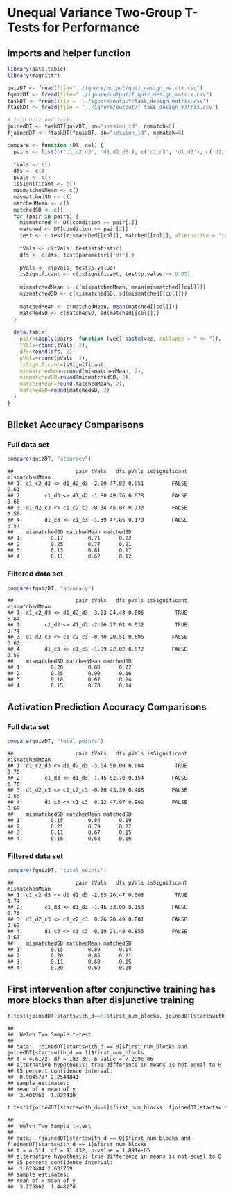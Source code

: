 Unequal Variance Two-Group T-Tests for Performance
================

## Imports and helper function

``` r
library(data.table)
library(magrittr)

quizDT <- fread(file="../ignore/output/quiz_design_matrix.csv")
fquizDT <- fread(file="../ignore/output/f_quiz_design_matrix.csv")
taskDT <- fread(file = '../ignore/output/task_design_matrix.csv')
ftaskDT <- fread(file = '../ignore/output/f_task_design_matrix.csv')

# join quiz and tasks
joinedDT <- taskDT[quizDT, on="session_id", nomatch=0]
fjoinedDT <- ftaskDT[fquizDT, on="session_id", nomatch=0]

compare <- function (DT, col) {
  pairs <- list(c('c1_c2_d3', 'd1_d2_d3'), c('c1_d3', 'd1_d3'), c('d1_d2_c3', 'c1_c2_c3'), c('d1_c3', 'c1_c3'))
  
  tVals <- c()
  dfs <- c()
  pVals <- c()
  isSignificant <- c()
  mismatchedMean <- c()
  mismatchedSD <- c()
  matchedMean <- c()
  matchedSD <- c()
  for (pair in pairs) {
    mismatched <- DT[condition == pair[1]]
    matched <- DT[condition == pair[2]]
    test <- t.test(mismatched[[col]], matched[[col]], alternative = "two.sided", paired = FALSE, var.equal = FALSE)
    
    tVals <- c(tVals, test$statistic)
    dfs <- c(dfs, test$parameter[["df"]])
    
    pVals <- c(pVals, test$p.value)
    isSignificant <- c(isSignificant, test$p.value <= 0.05)
    
    mismatchedMean <- c(mismatchedMean, mean(mismatched[[col]]))
    mismatchedSD <- c(mismatchedSD, sd(mismatched[[col]]))
    
    matchedMean <- c(matchedMean, mean(matched[[col]]))
    matchedSD <- c(matchedSD, sd(matched[[col]]))
  }
  
  data.table(
    pair=sapply(pairs, function (vec) paste(vec, collapse = " <> ")),
    tVals=round(tVals, 2),
    dfs=round(dfs, 2),
    pVals=round(pVals, 3),
    isSignificant=isSignificant,
    mismatchedMean=round(mismatchedMean, 2),
    mismatchedSD=round(mismatchedSD, 2),
    matchedMean=round(matchedMean, 2),
    matchedSD=round(matchedSD, 2)
  )
}
```

## Blicket Accuracy Comparisons

### Full data set

``` r
compare(quizDT, "accuracy")
```

    ##                    pair tVals   dfs pVals isSignificant mismatchedMean
    ## 1: c1_c2_d3 <> d1_d2_d3 -2.00 47.82 0.051         FALSE           0.61
    ## 2:       c1_d3 <> d1_d3 -1.80 49.76 0.078         FALSE           0.66
    ## 3: d1_d2_c3 <> c1_c2_c3 -0.34 45.07 0.733         FALSE           0.59
    ## 4:       d1_c3 <> c1_c3 -1.39 47.85 0.170         FALSE           0.57
    ##    mismatchedSD matchedMean matchedSD
    ## 1:         0.17        0.71      0.22
    ## 2:         0.25        0.77      0.21
    ## 3:         0.13        0.61      0.17
    ## 4:         0.11        0.62      0.12

### Filtered data set

``` r
compare(fquizDT, "accuracy")
```

    ##                    pair tVals   dfs pVals isSignificant mismatchedMean
    ## 1: c1_c2_d3 <> d1_d2_d3 -3.03 24.43 0.006          TRUE           0.64
    ## 2:       c1_d3 <> d1_d3 -2.26 27.01 0.032          TRUE           0.74
    ## 3: d1_d2_c3 <> c1_c2_c3 -0.40 20.51 0.696         FALSE           0.63
    ## 4:       d1_c3 <> c1_c3 -1.89 22.02 0.072         FALSE           0.59
    ##    mismatchedSD matchedMean matchedSD
    ## 1:         0.20        0.88      0.22
    ## 2:         0.25        0.90      0.16
    ## 3:         0.18        0.67      0.24
    ## 4:         0.15        0.70      0.14

## Activation Prediction Accuracy Comparisons

### Full data set

``` r
compare(quizDT, "total_points")
```

    ##                    pair tVals   dfs pVals isSignificant mismatchedMean
    ## 1: c1_c2_d3 <> d1_d2_d3 -3.04 50.00 0.004          TRUE           0.70
    ## 2:       c1_d3 <> d1_d3 -1.45 52.70 0.154         FALSE           0.70
    ## 3: d1_d2_c3 <> c1_c2_c3 -0.70 43.39 0.488         FALSE           0.65
    ## 4:       d1_c3 <> c1_c3  0.12 47.97 0.902         FALSE           0.69
    ##    mismatchedSD matchedMean matchedSD
    ## 1:         0.15        0.84      0.19
    ## 2:         0.21        0.79      0.22
    ## 3:         0.11        0.67      0.15
    ## 4:         0.16        0.68      0.16

### Filtered data set

``` r
compare(fquizDT, "total_points")
```

    ##                    pair tVals   dfs pVals isSignificant mismatchedMean
    ## 1: c1_c2_d3 <> d1_d2_d3 -2.85 26.47 0.008          TRUE           0.74
    ## 2:       c1_d3 <> d1_d3 -1.46 33.00 0.153         FALSE           0.75
    ## 3: d1_d2_c3 <> c1_c2_c3  0.26 20.49 0.801         FALSE           0.69
    ## 4:       d1_c3 <> c1_c3 -0.19 21.48 0.855         FALSE           0.67
    ##    mismatchedSD matchedMean matchedSD
    ## 1:         0.15        0.89      0.14
    ## 2:         0.20        0.85      0.21
    ## 3:         0.11        0.68      0.15
    ## 4:         0.20        0.69      0.20

## First intervention after conjunctive training has more blocks than after disjunctive training

``` r
t.test(joinedDT[startswith_d==0]$first_num_blocks, joinedDT[startswith_d==1]$first_num_blocks, alternative = "two.sided")
```

    ## 
    ##  Welch Two Sample t-test
    ## 
    ## data:  joinedDT[startswith_d == 0]$first_num_blocks and joinedDT[startswith_d == 1]$first_num_blocks
    ## t = 4.6172, df = 183.39, p-value = 7.299e-06
    ## alternative hypothesis: true difference in means is not equal to 0
    ## 95 percent confidence interval:
    ##  0.9045777 2.2544841
    ## sample estimates:
    ## mean of x mean of y 
    ##  3.401961  1.822430

``` r
t.test(fjoinedDT[startswith_d==0]$first_num_blocks, fjoinedDT[startswith_d==1]$first_num_blocks, alternative = "two.sided")
```

    ## 
    ##  Welch Two Sample t-test
    ## 
    ## data:  fjoinedDT[startswith_d == 0]$first_num_blocks and fjoinedDT[startswith_d == 1]$first_num_blocks
    ## t = 4.514, df = 91.432, p-value = 1.891e-05
    ## alternative hypothesis: true difference in means is not equal to 0
    ## 95 percent confidence interval:
    ##  1.023404 2.631769
    ## sample estimates:
    ## mean of x mean of y 
    ##  3.275862  1.448276
